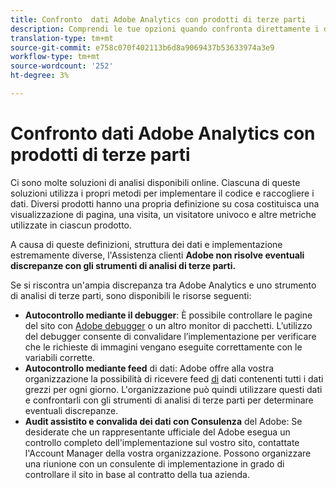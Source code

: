 ```yaml
---
title: Confronto  dati Adobe Analytics con prodotti di terze parti
description: Comprendi le tue opzioni quando confronta direttamente i dati in  Adobe Analytics con quelli raccolti da altre soluzioni Analytics.
translation-type: tm+mt
source-git-commit: e758c070f402113b6d8a9069437b53633974a3e9
workflow-type: tm+mt
source-wordcount: '252'
ht-degree: 3%

---
```



# Confronto  dati Adobe Analytics con prodotti di terze parti

Ci sono molte soluzioni di analisi disponibili online. Ciascuna di queste soluzioni utilizza i propri metodi per implementare il codice e raccogliere i dati. Diversi prodotti hanno una propria definizione su cosa costituisca una visualizzazione di pagina, una visita, un visitatore univoco e altre metriche utilizzate in ciascun prodotto.

A causa di queste definizioni, struttura dei dati e implementazione estremamente diverse, l&#39;Assistenza clienti **Adobe non risolve eventuali discrepanze con gli strumenti di analisi di terze parti.**

Se si riscontra un&#39;ampia discrepanza tra  Adobe Analytics e uno strumento di analisi di terze parti, sono disponibili le risorse seguenti:

* **Autocontrollo mediante il debugger**: È possibile controllare le pagine del sito con [Adobe  debugger](https://docs.adobe.com/content/help/it-IT/debugger/using/experience-cloud-debugger.html) o un altro monitor di pacchetti. L’utilizzo del debugger consente di convalidare l’implementazione per verificare che le richieste di immagini vengano eseguite correttamente con le variabili corrette.
* **Autocontrollo mediante feed** di dati:  Adobe offre alla vostra organizzazione la possibilità di ricevere feed [di](/help/export/analytics-data-feed/data-feed-overview.md) dati contenenti tutti i dati grezzi per ogni giorno. L&#39;organizzazione può quindi utilizzare questi dati e confrontarli con gli strumenti di analisi di terze parti per determinare eventuali discrepanze.
* **Audit assistito e convalida dei dati con  Consulenza** del Adobe: Se desiderate che un rappresentante ufficiale del Adobe  esegua un controllo completo dell&#39;implementazione sul vostro sito, contattate l&#39;Account Manager della vostra organizzazione. Possono organizzare una riunione con un consulente di implementazione in grado di controllare il sito in base al contratto della tua azienda.
